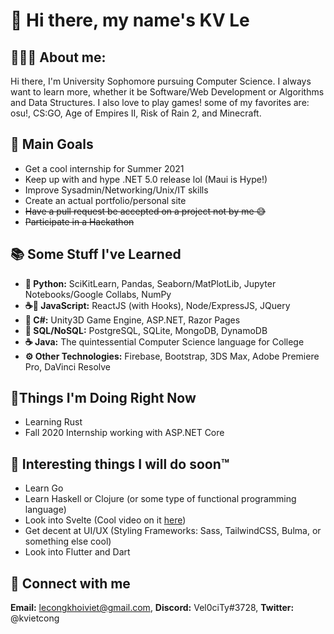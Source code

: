 # 👋 Hi there, my name's KV Le

## 👨🏻‍💻 About me:

Hi there, I'm University Sophomore pursuing Computer Science.
I always want to learn more, whether it be Software/Web Development or
Algorithms and Data Structures. I also love to play games! some of
my favorites are: osu!, CS:GO, Age of Empires II, Risk of Rain 2, and
Minecraft.

## 🥇 Main Goals

- Get a cool internship for Summer 2021
- Keep up with and hype .NET 5.0 release lol (Maui is Hype!)
- Improve Sysadmin/Networking/Unix/IT skills
- Create an actual portfolio/personal site
- ~~Have a pull request be accepted on a project not by me 😅~~
- ~~Participate in a Hackathon~~

## 📚 Some Stuff I've Learned

- **🐍 Python:** SciKitLearn, Pandas, Seaborn/MatPlotLib,
Jupyter Notebooks/Google Collabs, NumPy
- **☕📜 JavaScript:** ReactJS (with Hooks), Node/ExpressJS, JQuery
- **🎼 C#:** Unity3D Game Engine, ASP.NET, Razor Pages
- **💾 SQL/NoSQL:** PostgreSQL, SQLite, MongoDB, DynamoDB
- **☕ Java:** The quintessential Computer Science language for College
- **⚙ Other Technologies:** Firebase, Bootstrap, 3DS Max,
Adobe Premiere Pro, DaVinci Resolve

## 🎇Things I'm Doing Right Now

- Learning Rust
- Fall 2020 Internship working with ASP.NET Core

## 📅 Interesting things I will do soon:tm:

- Learn Go
- Learn Haskell or Clojure (or some type of functional programming language)
- Look into Svelte (Cool video on it [here](https://youtu.be/AdNJ3fydeao))
- Get decent at UI/UX (Styling Frameworks: Sass, TailwindCSS, Bulma,
or something else cool)
- Look into Flutter and Dart

## 🔌 Connect with me
**Email:** lecongkhoiviet@gmail.com, **Discord:** Vel0ciTy#3728,
**Twitter:** @kvietcong
